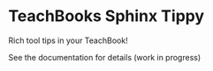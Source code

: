 # TeachBooks Sphinx Tippy

Rich tool tips in your TeachBook!

See the documentation for details (work in progress)
